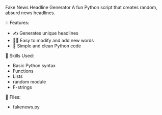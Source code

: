 Fake News Headline Generator
A fun Python script that creates random, absurd news headlines.

💡 Features:
 * ✍️ Generates unique headlines
 * 🧑‍💻 Easy to modify and add new words
 * 🐍 Simple and clean Python code

🚀 Skills Used:
 * Basic Python syntax
 * Functions
 * Lists
 * random module
 * F-strings

📂 Files:
 * fakenews.py
